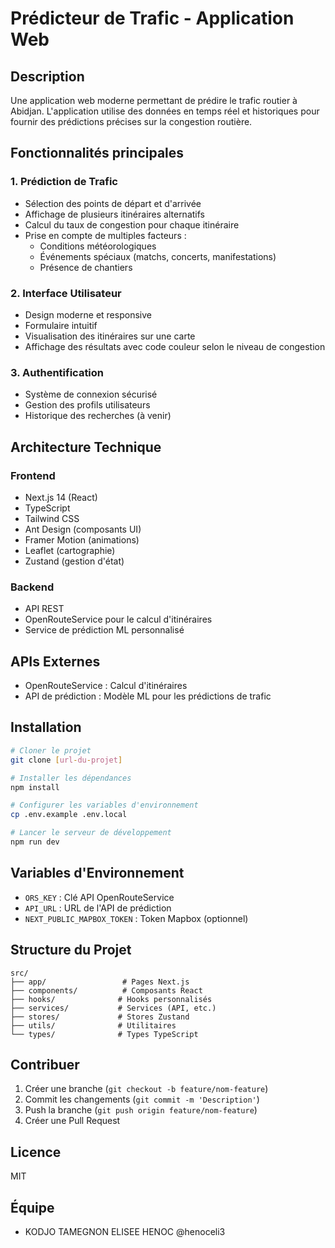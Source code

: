 # Prédicteur de Trafic - Application Web

## Description

Une application web moderne permettant de prédire le trafic routier à Abidjan. L'application utilise des données en temps réel et historiques pour fournir des prédictions précises sur la congestion routière.

## Fonctionnalités principales

### 1. Prédiction de Trafic

- Sélection des points de départ et d'arrivée
- Affichage de plusieurs itinéraires alternatifs
- Calcul du taux de congestion pour chaque itinéraire
- Prise en compte de multiples facteurs :
  - Conditions météorologiques
  - Événements spéciaux (matchs, concerts, manifestations)
  - Présence de chantiers

### 2. Interface Utilisateur

- Design moderne et responsive
- Formulaire intuitif
- Visualisation des itinéraires sur une carte
- Affichage des résultats avec code couleur selon le niveau de congestion

### 3. Authentification

- Système de connexion sécurisé
- Gestion des profils utilisateurs
- Historique des recherches (à venir)

## Architecture Technique

### Frontend

- Next.js 14 (React)
- TypeScript
- Tailwind CSS
- Ant Design (composants UI)
- Framer Motion (animations)
- Leaflet (cartographie)
- Zustand (gestion d'état)

### Backend

- API REST
- OpenRouteService pour le calcul d'itinéraires
- Service de prédiction ML personnalisé

## APIs Externes

- OpenRouteService : Calcul d'itinéraires
- API de prédiction : Modèle ML pour les prédictions de trafic

## Installation

```bash
# Cloner le projet
git clone [url-du-projet]

# Installer les dépendances
npm install

# Configurer les variables d'environnement
cp .env.example .env.local

# Lancer le serveur de développement
npm run dev
```

## Variables d'Environnement

- `ORS_KEY` : Clé API OpenRouteService
- `API_URL` : URL de l'API de prédiction
- `NEXT_PUBLIC_MAPBOX_TOKEN` : Token Mapbox (optionnel)

## Structure du Projet

```
src/
├── app/                 # Pages Next.js
├── components/          # Composants React
├── hooks/              # Hooks personnalisés
├── services/           # Services (API, etc.)
├── stores/             # Stores Zustand
├── utils/              # Utilitaires
└── types/              # Types TypeScript
```

## Contribuer

1. Créer une branche (`git checkout -b feature/nom-feature`)
2. Commit les changements (`git commit -m 'Description'`)
3. Push la branche (`git push origin feature/nom-feature`)
4. Créer une Pull Request

## Licence

MIT

## Équipe

- KODJO TAMEGNON ELISEE HENOC @henoceli3
